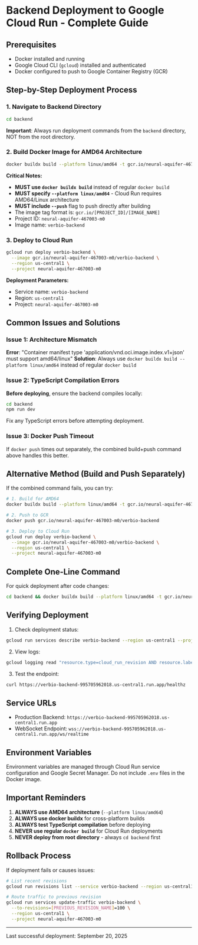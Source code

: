 # Backend Deployment to Google Cloud Run - Complete Guide

## Prerequisites
- Docker installed and running
- Google Cloud CLI (`gcloud`) installed and authenticated
- Docker configured to push to Google Container Registry (GCR)

## Step-by-Step Deployment Process

### 1. Navigate to Backend Directory
```bash
cd backend
```
**Important**: Always run deployment commands from the `backend` directory, NOT from the root directory.

### 2. Build Docker Image for AMD64 Architecture
```bash
docker buildx build --platform linux/amd64 -t gcr.io/neural-aquifer-467003-m0/verbio-backend --push .
```

**Critical Notes:**
- **MUST use `docker buildx build`** instead of regular `docker build`
- **MUST specify `--platform linux/amd64`** - Cloud Run requires AMD64/Linux architecture
- **MUST include `--push`** flag to push directly after building
- The image tag format is: `gcr.io/[PROJECT_ID]/[IMAGE_NAME]`
- Project ID: `neural-aquifer-467003-m0`
- Image name: `verbio-backend`

### 3. Deploy to Cloud Run
```bash
gcloud run deploy verbio-backend \
  --image gcr.io/neural-aquifer-467003-m0/verbio-backend \
  --region us-central1 \
  --project neural-aquifer-467003-m0
```

**Deployment Parameters:**
- Service name: `verbio-backend`
- Region: `us-central1`
- Project: `neural-aquifer-467003-m0`

## Common Issues and Solutions

### Issue 1: Architecture Mismatch
**Error**: "Container manifest type 'application/vnd.oci.image.index.v1+json' must support amd64/linux"
**Solution**: Always use `docker buildx build --platform linux/amd64` instead of regular `docker build`

### Issue 2: TypeScript Compilation Errors
**Before deploying**, ensure the backend compiles locally:
```bash
cd backend
npm run dev
```
Fix any TypeScript errors before attempting deployment.

### Issue 3: Docker Push Timeout
If `docker push` times out separately, the combined build+push command above handles this better.

## Alternative Method (Build and Push Separately)
If the combined command fails, you can try:

```bash
# 1. Build for AMD64
docker buildx build --platform linux/amd64 -t gcr.io/neural-aquifer-467003-m0/verbio-backend .

# 2. Push to GCR
docker push gcr.io/neural-aquifer-467003-m0/verbio-backend

# 3. Deploy to Cloud Run
gcloud run deploy verbio-backend \
  --image gcr.io/neural-aquifer-467003-m0/verbio-backend \
  --region us-central1 \
  --project neural-aquifer-467003-m0
```

## Complete One-Line Command
For quick deployment after code changes:
```bash
cd backend && docker buildx build --platform linux/amd64 -t gcr.io/neural-aquifer-467003-m0/verbio-backend --push . && gcloud run deploy verbio-backend --image gcr.io/neural-aquifer-467003-m0/verbio-backend --region us-central1 --project neural-aquifer-467003-m0
```

## Verifying Deployment

1. Check deployment status:
```bash
gcloud run services describe verbio-backend --region us-central1 --project neural-aquifer-467003-m0
```

2. View logs:
```bash
gcloud logging read "resource.type=cloud_run_revision AND resource.labels.service_name=verbio-backend" --limit 50 --project neural-aquifer-467003-m0
```

3. Test the endpoint:
```bash
curl https://verbio-backend-995705962018.us-central1.run.app/healthz
```

## Service URLs
- Production Backend: `https://verbio-backend-995705962018.us-central1.run.app`
- WebSocket Endpoint: `wss://verbio-backend-995705962018.us-central1.run.app/ws/realtime`

## Environment Variables
Environment variables are managed through Cloud Run service configuration and Google Secret Manager. Do not include `.env` files in the Docker image.

## Important Reminders
1. **ALWAYS use AMD64 architecture** (`--platform linux/amd64`)
2. **ALWAYS use docker buildx** for cross-platform builds
3. **ALWAYS test TypeScript compilation** before deploying
4. **NEVER use regular `docker build`** for Cloud Run deployments
5. **NEVER deploy from root directory** - always `cd backend` first

## Rollback Process
If deployment fails or causes issues:
```bash
# List recent revisions
gcloud run revisions list --service verbio-backend --region us-central1 --project neural-aquifer-467003-m0

# Route traffic to previous revision
gcloud run services update-traffic verbio-backend \
  --to-revisions=[PREVIOUS_REVISION_NAME]=100 \
  --region us-central1 \
  --project neural-aquifer-467003-m0
```

---
Last successful deployment: September 20, 2025